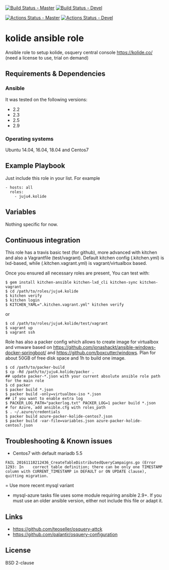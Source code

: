 [![Build Status - Master](https://travis-ci.com/juju4/ansible-kolide.svg?branch=master)](https://travis-ci.com/juju4/ansible-kolide)
[![Build Status - Devel](https://travis-ci.com/juju4/ansible-kolide.svg?branch=devel)](https://travis-ci.com/juju4/ansible-kolide/branches)

[![Actions Status - Master](https://github.com/juju4/ansible-kolide/workflows/AnsibleCI/badge.svg)](https://github.com/juju4/ansible-kolide/actions?query=branch%3Amaster)
[![Actions Status - Devel](https://github.com/juju4/ansible-kolide/workflows/AnsibleCI/badge.svg?branch=devel)](https://github.com/juju4/ansible-kolide/actions?query=branch%3Adevel)

# kolide ansible role

Ansible role to setup kolide, osquery central console
https://kolide.co/
(need a license to use, trial on demand)

## Requirements & Dependencies

### Ansible
It was tested on the following versions:
 * 2.2
 * 2.3
 * 2.5
 * 2.9

### Operating systems

Ubuntu 14.04, 16.04, 18.04 and Centos7

## Example Playbook

Just include this role in your list.
For example

```
- hosts: all
  roles:
    - juju4.kolide
```

## Variables

Nothing specific for now.

## Continuous integration

This role has a travis basic test (for github), more advanced with kitchen and also a Vagrantfile (test/vagrant).
Default kitchen config (.kitchen.yml) is lxd-based, while (.kitchen.vagrant.yml) is vagrant/virtualbox based.

Once you ensured all necessary roles are present, You can test with:
```
$ gem install kitchen-ansible kitchen-lxd_cli kitchen-sync kitchen-vagrant
$ cd /path/to/roles/juju4.kolide
$ kitchen verify
$ kitchen login
$ KITCHEN_YAML=".kitchen.vagrant.yml" kitchen verify
```
or
```
$ cd /path/to/roles/juju4.kolide/test/vagrant
$ vagrant up
$ vagrant ssh
```

Role has also a packer config which allows to create image for virtualbox and vmware based on https://github.com/jonashackt/ansible-windows-docker-springboot/ and https://github.com/boxcutter/windows.
Plan for about 50GB of free disk space and 1h to build one image.
```
$ cd /path/to/packer-build
$ cp -Rd /path/to/juju4.kolide/packer .
## update packer-*.json with your current absolute ansible role path for the main role
$ cd packer
$ packer build *.json
$ packer build -only=virtualbox-iso *.json
## if you want to enable extra log
$ PACKER_LOG_PATH="packerlog.txt" PACKER_LOG=1 packer build *.json
# for Azure, add ansible.cfg with roles_path
$ . ~/.azure/credentials
$ packer build azure-packer-kolide-centos7.json
$ packer build -var-file=variables.json azure-packer-kolide-centos7.json
```

## Troubleshooting & Known issues

* Centos7 with default mariadb 5.5
```
FAIL 20161118212436_CreateTableDistributedQueryCampaigns.go (Error 1293: In    correct table definition; there can be only one TIMESTAMP column with CURRENT_TIMESTAMP in DEFAULT or ON UPDATE clause), quitting migration.
```
= Use more recent mysql variant

* mysql-azure tasks file uses some module requiring ansible 2.9+. If you must use an older ansible version, either not include this file or adapt it.

## Links

* https://github.com/teoseller/osquery-attck
* https://github.com/palantir/osquery-configuration

## License

BSD 2-clause

